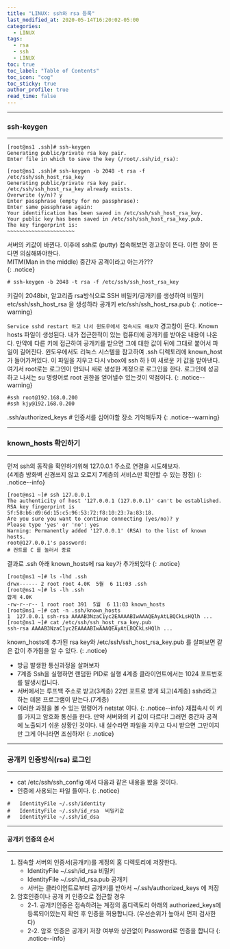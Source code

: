 ```yaml
---
title: "LINUX: ssh와 rsa 등록"
last_modified_at: 2020-05-14T16:20:02-05:00
categories:
  - LINUX
tags:
  - rsa
  - ssh
  - LINUX
toc: true 
toc_label: "Table of Contents"
toc_icon: "cog"
toc_sticky: true 
author_profile: true 
read_time: false 
---
```

---
### ssh-keygen
---
```console
[root@ns1 .ssh]# ssh-keygen
Generating public/private rsa key pair.
Enter file in which to save the key (/root/.ssh/id_rsa):

[root@ns1 .ssh]# ssh-keygen -b 2048 -t rsa -f /etc/ssh/ssh_host_rsa_key
Generating public/private rsa key pair.
/etc/ssh/ssh_host_rsa_key already exists.
Overwrite (y/n)? y
Enter passphrase (empty for no passphrase):
Enter same passphrase again:
Your identification has been saved in /etc/ssh/ssh_host_rsa_key.
Your public key has been saved in /etc/ssh/ssh_host_rsa_key.pub.
The key fingerprint is:
~~~~~~~~~~~~~~~~~~~~~~

```
서버의 키값이 바뀐다. 이후에 ssh로 (putty) 접속해보면 경고창이 뜬다. 이런 창이 뜬다면 의심해봐야한다.   
MITM(Man in the middle) 중간자 공격이라고 아는가???   
{: .notice}
```
# ssh-keygen -b 2048 -t rsa -f /etc/ssh/ssh_host_rsa_key
```
키길이 2048bit, 알고리즘 rsa방식으로 SSH 비밀키/공개키를 생성하여 비밀키 etc/ssh/ssh_host_rsa 을 생성하라 공개키 etc/ssh/ssh_host_rsa.pub
{: .notice--warning}

`Service sshd restart 하고 나서 윈도우에서 접속시도 해보자`
경고창이 뜬다. Known hosts 파일이 생성된다. 내가 접근한적이 있는 컴퓨터에 공개키를 받아온 내용이 나온다. 만약에 다른 키에 접근하여 공개키를 받으면 그에 대한 값이 뒤에 그대로 붙어서 파일이 길어진다.
윈도우에서도 리눅스 시스템을 참고하여 .ssh 디렉토리에 known_host가 들어가져있다. 이 파일을 지우고 다시 vbox에 ssh 하ㅏ여 새로운 키 값을 받아낸다. 여기서 root로는 로그인이 안되니 새로 생성한 계정으로 로그인을 한다. 로그인에 성공하고 나서는 su 명령어로 root 권한을 얻어낼수 있는것이 약점이다.
{: .notice--warning}
```
#ssh root@192.168.0.200
#ssh kjy@192.168.0.200
```
.ssh/authorized_keys # 인증서를 심어야할 장소 기억해두자
{: .notice--warning}

---
### known_hosts 확인하기
---
먼저 ssh의 동작을 확인하기위해 127.0.0.1 주소로 연결을 시도해보자.  
(4계층 방화벽 신경쓰지 않고 오로지 7계층의 서비스만 확인할 수 있는 장점)
{: .notice--info}

```  console
[root@ns1 ~]# ssh 127.0.0.1
The authenticity of host '127.0.0.1 (127.0.0.1)' can't be established.
RSA key fingerprint is 5f:58:b6:d9:6d:15:c5:96:53:72:f8:10:23:7a:83:18.
Are you sure you want to continue connecting (yes/no)? y
Please type 'yes' or 'no': yes
Warning: Permanently added '127.0.0.1' (RSA) to the list of known hosts.
root@127.0.0.1's password:
# 컨트롤 C 를 눌러서 종료
```
결과로 .ssh 아래 known_hosts에 rsa key가 추가되었다
{: .notice}
```  console
[root@ns1 ~]# ls -lhd .ssh
drwx------ 2 root root 4.0K  5월  6 11:03 .ssh
[root@ns1 ~]# ls -lh .ssh
합계 4.0K
-rw-r--r-- 1 root root 391  5월  6 11:03 known_hosts
[root@ns1 ~]# cat -n .ssh/known_hosts
1  127.0.0.1 ssh-rsa AAAAB3NzaC1yc2EAAAABIwAAAQEAyAtLBQCkLsHQlh ...
[root@ns1 ~]# cat /etc/ssh/ssh_host_rsa_key.pub
ssh-rsa AAAAB3NzaC1yc2EAAAABIwAAAQEAyAtLBQCkLsHQlh ...
``` 
known_hosts에 추가된 rsa key와 /etc/ssh/ssh_host_rsa_key.pub 를 살펴보면 같은 값이 추가됨을 알 수 있다.
{: .notice}

* 방금 발생한 통신과정을 살펴보자
* 7계층 Ssh을 실행하면 랜덤한 PID로 실행 4계층 클라이언트에서는 1024 포트번호를 발생시킵니다.
* 서버에서는 루프백 주소로 받고(3계층) 22번 포트로 받게 되고(4계층) sshd라고 하는 데몬 프로그램이 받는다.(7계층)
* 이러한 과정을 볼 수 있는 명령어가 netstat 이다.
{: .notice--info}
재접속시 이 키를 가지고 암호화 통신을 한다. 만약 서버와의 키 값이 다르다! 그러면 중간자 공격에 노출되기 쉬운 상황인 것이다. 내 실수라면 파일을 지우고 다시 받으면 그만이지만 그게 아니라면 조심하자!
{: .notice}

---
### 공개키 인증방식(rsa) 로그인
---

* cat /etc/ssh/ssh_config 에서 다음과 같은 내용을 봤을 것이다.
* 인증에 사용되는 파일 들이다.
{: .notice}
```
#   IdentityFile ~/.ssh/identity
#   IdentityFile ~/.ssh/id_rsa	비밀키값
#   IdentityFile ~/.ssh/id_dsa
```

---
#### 공개키 인증의 순서
---
1. 접속할 서버의 인증서(공개키)를 계정의 홈 디렉토리에 저장한다.
	* IdentityFile ~/.ssh/id_rsa 비밀키
	* IdentityFile ~/.ssh/id_rsa.pub 공개키
	* 서버는 클라이언트로부터 공개키를 받아서 ~/.ssh/authorized_keys 에 저장
2. 암호인증이나 공개 키 인증으로 접근할 경우
	* 2-1. 공개키인증은 접속하려는 계정의 홈디렉토리 아래의 authorized_keys에 등록되어있는지 확인 후 인증을 허용합니다. (우선순위가 높아서 먼저 검사한다)
	* 2-2. 암호 인증은 공개키 저장 여부와 상관없이 Password로 인증을 합니다
{: .notice--info}




























